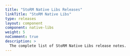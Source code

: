 ```yaml
---
title: "StoRM Native Libs Releases"
linkTitle: "StoRM Native Libs"
type: releases
layout: component
component: native-libs
weight: 5
noComment: true
description: >
  The complete list of StoRM Native Libs release notes.
---
```

